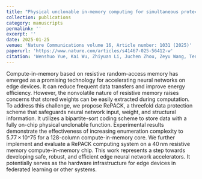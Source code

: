 ```yaml
---
title: "Physical unclonable in-memory computing for simultaneous protecting private data and deep learning models"
collection: publications
category: manuscripts
permalink: ''
excerpt: ''
date: 2025-01-25
venue: 'Nature Communications volume 16, Article number: 1031 (2025)'
paperurl: 'https://www.nature.com/articles/s41467-025-56412-w'
citation: 'Wenshuo Yue, Kai Wu, Zhiyuan Li, Juchen Zhou, Zeyu Wang, Teng Zhang, Yuxiang Yang, Lintao Ye, Yongqin Wu, Weihai Bu, Shaozhi Wang, Xiaodong He, Xiaobing Yan*, **Yaoyu Tao**, Bonan Yan*, Ru Huang & Yuchao Yang*'
---
```


Compute-in-memory based on resistive random-access memory has emerged as a promising technology for accelerating neural networks on edge devices. It can reduce frequent data transfers and improve energy efficiency. However, the nonvolatile nature of resistive memory raises concerns that stored weights can be easily extracted during computation. To address this challenge, we propose RePACK, a threefold data protection scheme that safeguards neural network input, weight, and structural information. It utilizes a bipartite-sort coding scheme to store data with a fully on-chip physical unclonable function. Experimental results demonstrate the effectiveness of increasing enumeration complexity to 5.77 × 10^75 for a 128-column compute-in-memory core. We further implement and evaluate a RePACK computing system on a 40 nm resistive memory compute-in-memory chip. This work represents a step towards developing safe, robust, and efficient edge neural network accelerators. It potentially serves as the hardware infrastructure for edge devices in federated learning or other systems.
